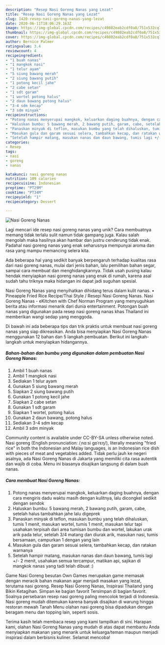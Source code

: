 ```yaml
---
description: "Resep Nasi Goreng Nanas yang Lezat"
title: "Resep Nasi Goreng Nanas yang Lezat"
slug: 1420-resep-nasi-goreng-nanas-yang-lezat
date: 2020-06-11T18:06:29.163Z
image: https://img-global.cpcdn.com/recipes/c49802eab2cdf0a8/751x532cq70/nasi-goreng-nanas-foto-resep-utama.jpg
thumbnail: https://img-global.cpcdn.com/recipes/c49802eab2cdf0a8/751x532cq70/nasi-goreng-nanas-foto-resep-utama.jpg
cover: https://img-global.cpcdn.com/recipes/c49802eab2cdf0a8/751x532cq70/nasi-goreng-nanas-foto-resep-utama.jpg
author: Bernice Palmer
ratingvalue: 3.4
reviewcount: 4
recipeingredient:
- "1 buah nanas"
- "1 mangkok nasi"
- "1 telur ayam"
- "5 siung bawang merah"
- "2 siung bawang putih"
- "1 potong kecil jahe"
- "2 cabe setan"
- "1 sdt garam"
- "1 wortel potong halus"
- "2 daun bawang potong halus"
- "3-4 sdm kecap"
- "3 sdm minyak"
recipeinstructions:
- "Potong nanas menyerupai mangkok, keluarkan daging buahnya, dengan cara mengiris dadu waktu masih dengan kulitnya, lalu dicongkel sedikit dengan sendok"
- "Haluskan bumbu: 5 bawang merah, 2 bawang putih, garam, cabe, setelah halus tambahkan jahe lalu digeprek"
- "Panaskan minyak di teflon, masukan bumbu yang telah dihaluskan, tumis 1 menit, masukan wortel, tumis 1 menit, masukan telur tapi usahakan terpisah dari area tumisan bumbu dan wortel, lakukan urak arik pada telur, setelah 3/4 matang dan diurak arik, masukan nasi, tumis bersamaan, campurkan 1 dengan yang lain"
- "Masukan gula dan garam sesuai selera, tambahkan kecap, dan ratakan warnanya"
- "Setelah hampir matang, masukan nanas dan daun bawang, tumis lagi +/- 2 menit, usahakan semua tercampur, matikan api, sajikan di mangkok nanas yang tadi telah dibuat :)"
categories:
- Resep
tags:
- nasi
- goreng
- nanas

katakunci: nasi goreng nanas 
nutrition: 109 calories
recipecuisine: Indonesian
preptime: "PT29M"
cooktime: "PT34M"
recipeyield: "1"
recipecategory: Dessert

---
```



![Nasi Goreng Nanas](https://img-global.cpcdn.com/recipes/c49802eab2cdf0a8/751x532cq70/nasi-goreng-nanas-foto-resep-utama.jpg)

Lagi mencari ide resep nasi goreng nanas yang unik? Cara membuatnya memang tidak terlalu sulit namun tidak gampang juga. Kalau salah mengolah maka hasilnya akan hambar dan justru cenderung tidak enak. Padahal nasi goreng nanas yang enak seharusnya mempunyai aroma dan rasa yang mampu memancing selera kita.

Ada beberapa hal yang sedikit banyak berpengaruh terhadap kualitas rasa dari nasi goreng nanas, mulai dari jenis bahan, lalu pemilihan bahan segar, sampai cara membuat dan menghidangkannya. Tidak usah pusing kalau hendak menyiapkan nasi goreng nanas yang enak di rumah, karena asal sudah tahu triknya maka hidangan ini dapat jadi suguhan spesial.

Nasi Goreng Nanas yang menyihatkan dihidang terus dalam kulit nanas. • Pineapple Fried Rice Recipe/Thai Style / Resepi Nasi Goreng Nanas. Nasi Goreng Nanas - eKitchen with Chef Norman Program yang menyuguhkan berita atau informasi menarik dari dunia entertainment. Potongan buah nanas yang digunakan pada resep nasi goreng nanas khas Thailand ini memberikan wangi sedap yang menggoda.


Di bawah ini ada beberapa tips dan trik praktis untuk membuat nasi goreng nanas yang siap dikreasikan. Anda bisa menyiapkan Nasi Goreng Nanas menggunakan 12 bahan dan 5 langkah pembuatan. Berikut ini langkah-langkah untuk menyiapkan hidangannya.

<!--inarticleads1-->

##### Bahan-bahan dan bumbu yang digunakan dalam pembuatan Nasi Goreng Nanas:

1. Ambil 1 buah nanas
1. Ambil 1 mangkok nasi
1. Sediakan 1 telur ayam
1. Gunakan 5 siung bawang merah
1. Siapkan 2 siung bawang putih
1. Gunakan 1 potong kecil jahe
1. Siapkan 2 cabe setan
1. Gunakan 1 sdt garam
1. Siapkan 1 wortel, potong halus
1. Gunakan 2 daun bawang, potong halus
1. Sediakan 3-4 sdm kecap
1. Ambil 3 sdm minyak


Community content is available under CC-BY-SA unless otherwise noted. Nasi goreng (English pronunciation: /ˌnɑːsi ɡɒˈrɛŋ/), literally meaning &#34;fried rice&#34; in both the Indonesian and Malay languages, is an Indonesian rice dish with pieces of meat and vegetables added. Tidak perlu jauh ke negeri asalnya, ada Nasi Goreng Nanas di Jakarta yang memiliki cita rasa autentik dan wajib di coba. Menu ini biasanya disajikan langsung di dalam buah nanas. 

<!--inarticleads2-->

##### Cara membuat Nasi Goreng Nanas:

1. Potong nanas menyerupai mangkok, keluarkan daging buahnya, dengan cara mengiris dadu waktu masih dengan kulitnya, lalu dicongkel sedikit dengan sendok
1. Haluskan bumbu: 5 bawang merah, 2 bawang putih, garam, cabe, setelah halus tambahkan jahe lalu digeprek
1. Panaskan minyak di teflon, masukan bumbu yang telah dihaluskan, tumis 1 menit, masukan wortel, tumis 1 menit, masukan telur tapi usahakan terpisah dari area tumisan bumbu dan wortel, lakukan urak arik pada telur, setelah 3/4 matang dan diurak arik, masukan nasi, tumis bersamaan, campurkan 1 dengan yang lain
1. Masukan gula dan garam sesuai selera, tambahkan kecap, dan ratakan warnanya
1. Setelah hampir matang, masukan nanas dan daun bawang, tumis lagi +/- 2 menit, usahakan semua tercampur, matikan api, sajikan di mangkok nanas yang tadi telah dibuat :)


Game Nasi Goreng besutan Own Games merupakan game memasak dengan meracik bahan makanan agar menjadi masakan yang lezat, terutama nasi goreng. Resep Nasi Goreng Nanas, Inspirasi Thailand yang Bikin Ketagihan. Simpan ke bagian favorit Tersimpan di bagian favorit. Soalnya persebaran resep nasi goreng paling mencolok terjadi di Indonesia. Nasi goreng mudah ditemukan karena banyak disajikan di warung hingga restoran mewah Tanah Menu olahan nasi goreng bisa dipadukan dengan beragam menu dan topping lain, seperti sosis. 

Terima kasih telah membaca resep yang kami tampilkan di sini. Harapan kami, olahan Nasi Goreng Nanas yang mudah di atas dapat membantu Anda menyiapkan makanan yang menarik untuk keluarga/teman maupun menjadi inspirasi dalam berbisnis kuliner. Selamat mencoba!
